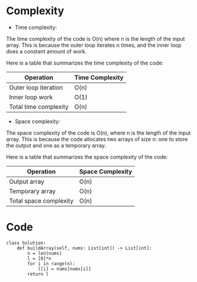 # Complexity

- Time complexity:
<!-- Add your time complexity here, e.g. $$O(n)$$ -->
The time complexity of the code is O(n) where n is the length of the input array. This is because the outer loop iterates n times, and the inner loop does a constant amount of work.

Here is a table that summarizes the time complexity of the code:

| Operation | Time Complexity |
|---|---|
| Outer loop iteration | O(n) |
| Inner loop work | O(1) |
| Total time complexity | O(n) |

- Space complexity:
<!-- Add your space complexity here, e.g. $$O(n)$$ -->
The space complexity of the code is O(n), where n is the length of the input array. This is because the code allocates two arrays of size n: one to store the output and one as a temporary array.

Here is a table that summarizes the space complexity of the code:

| Operation | Space Complexity |
|---|---|
| Output array | O(n) |
| Temporary array | O(n) |
| Total space complexity | O(n) |

# Code

```
class Solution:
    def buildArray(self, nums: List[int]) -> List[int]:
        n = len(nums)
        l = [0]*n
        for i in range(n):
            l[i] = nums[nums[i]]
        return l
```
